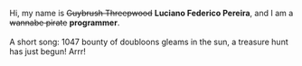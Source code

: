 Hi, my name is ~~Guybrush Threepwood~~ **Luciano Federico Pereira**, and I am a ~~wannabe pirate~~ **programmer**.<br><br>A short song: 1047 bounty of doubloons gleams in the sun, a treasure hunt has just begun! Arrr!
